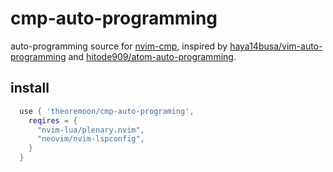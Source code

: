 # cmp-auto-programming

auto-programming source for [nvim-cmp](https://github.com/hrsh7th/nvim-cmp), inspired by [haya14busa/vim-auto-programming](https://github.com/haya14busa/vim-auto-programming) and [hitode909/atom-auto-programming](https://github.com/hitode909/atom-auto-programming).

## install

```lua
  use { 'theoremoon/cmp-auto-programing',
    reqires = {
      "nvim-lua/plenary.nvim",
      "neovim/nvim-lspconfig",
    }
  }
```

